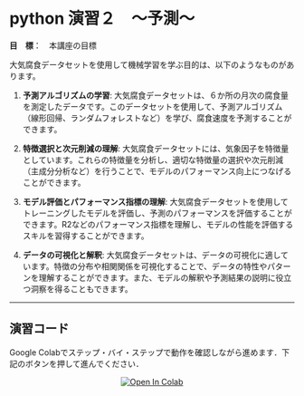 # python 演習２　～予測～


**目　標**：　本講座の目標

大気腐食データセットを使用して機械学習を学ぶ目的は、以下のようなものがあります。

1. **予測アルゴリズムの学習**: 大気腐食データセットは、６か所の月次の腐食量を測定したデータです。このデータセットを使用して、予測アルゴリズム（線形回帰、ランダムフォレストなど）を学び、腐食速度を予測することができます。

2. **特徴選択と次元削減の理解**: 大気腐食データセットには、気象因子を特徴量としています。これらの特徴量を分析し、適切な特徴量の選択や次元削減（主成分分析など）を行うことで、モデルのパフォーマンス向上につなげることができます。

3. **モデル評価とパフォーマンス指標の理解**: 大気腐食データセットを使用してトレーニングしたモデルを評価し、予測のパフォーマンスを評価することができます。R2などのパフォーマンス指標を理解し、モデルの性能を評価するスキルを習得することができます。

4. **データの可視化と解釈**: 大気腐食データセットは、データの可視化に適しています。特徴の分布や相関関係を可視化することで、データの特性やパターンを理解することができます。また、モデルの解釈や予測結果の説明に役立つ洞察を得ることもできます。


<hr>

## 演習コード
Google Colabでステップ・バイ・ステップで動作を確認しながら進めます．下記のボタンを押して進んでください．

<div align="center">
  <a href="https://colab.research.google.com/github/ARIM-Training/Training_python_1/blob/main/python_seminar_1.ipynb">
  <img src="https://colab.research.google.com/assets/colab-badge.svg" alt="Open In Colab"/>
</a>
</div>

